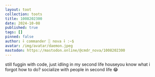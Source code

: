```yaml
---
layout: toot
collection: toots
title: 1008202300
date: 2024-10-08
published: true
tags: []
pinned: false
author: ⸸ commander ░ nova ⸸ :~$
avatar: /img/avatar/daemon.jpeg
mastodon: https://mastodon.online/@cmdr_nova/1008202300
---
```


still fuggin with code, just idling in my second life houseyou know what i forgot how to do? socialize with people in second life 😂
